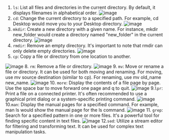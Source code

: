 1. `ls`: List all files and directories in the current directory.
   By default, it displays filenames in alphabetical order.
![image](https://github.com/shikhasingh0101/javascript/assets/142776457/264b0ce9-5ab4-4829-bbc7-37b2371b79d1)
2. `cd`: Change the current directory to a specified path.
For example, cd Desktop would move you to your Desktop directory.
  ![image](https://github.com/shikhasingh0101/javascript/assets/142776457/73d0586f-7eb4-4384-aa41-e718b05d8a6c)
3. `mkdir`: Create a new directory with a given name.
   For instance, mkdir new_folder would create a directory named "new_folder" in the current directory.
 ![image](https://github.com/shikhasingh0101/javascript/assets/142776457/0a243d47-0514-4d34-b335-0444838da981)
5. `rmdir`: Remove an empty directory.
 It's important to note that rmdir can only delete empty directories.
 ![image](https://github.com/shikhasingh0101/javascript/assets/142776457/5399aae9-1f97-4344-81f4-e495fcae8a06)
6. `cp`: Copy a file or directory from one location to another.
   
 ![image](https://github.com/shikhasingh0101/javascript/assets/142776457/d7a8a927-2621-4d36-b87d-511fa8412b84)
8. `rm`: Remove a file or directory.
 ![image](https://github.com/shikhasingh0101/javascript/assets/142776457/8f99cc2c-f33a-49fc-a51e-c07ee7c3e1a3)
9. `mv`: Move or rename a file or directory.
 It can be used for both moving and renaming. For moving, use mv source destination (similar to cp). For renaming, use mv old_name new_name.
 ![image](https://github.com/shikhasingh0101/javascript/assets/142776457/645c1699-d90b-4b6c-862f-acc6b5252e97)
10. `more`: Display the contents of a file page by page.
Use the space bar to move forward one page and q to quit.
 ![image](https://github.com/shikhasingh0101/javascript/assets/142776457/2e560acb-e9a3-4add-9bb2-8d559c300a44)
9.`lpr`: Print a file on a connected printer.
 It's often recommended to use a graphical print dialog or a system-specific printing command.
 ![image](https://github.com/shikhasingh0101/javascript/assets/142776457/463a664d-1003-46a7-b35a-9b1adb34be52)
10.`man`: Display the manual pages for a specified command.
 For example, man ls would show the manual page for the ls command.
 ![image](https://github.com/shikhasingh0101/javascript/assets/142776457/9c13228c-ddfe-467c-80ed-73d5599fd46b)
11. `grep`: Search for a specified pattern in one or more files.
It's a powerful tool for finding specific content in text files.
 ![image](https://github.com/shikhasingh0101/oslab1practicals/assets/142776457/15632ee3-8c98-45bd-b147-f0144fc0cf42)
12.`sed`: Utilize a stream editor for filtering and transforming text.
It can be used for complex text manipulation tasks.

